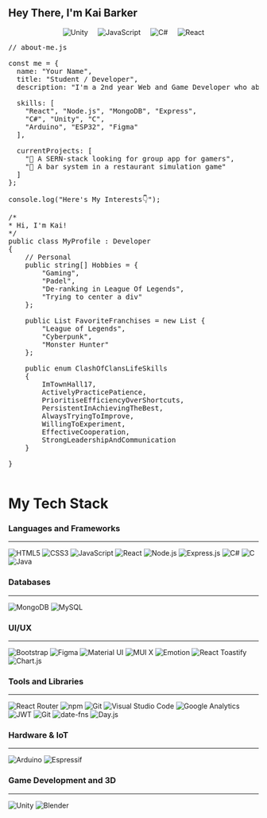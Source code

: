 ## Hey There, I'm Kai Barker
<p align="center">
  <img src="https://img.shields.io/badge/-Unity-000000?style=for-the-badge&logo=unity&logoColor=white" alt="Unity">
  &nbsp;&nbsp;&nbsp;
  <img src="https://img.shields.io/badge/JavaScript-F7DF1E?style=for-the-badge&logo=javascript&logoColor=black" alt="JavaScript">
  &nbsp;&nbsp;&nbsp;
  <img src="https://img.shields.io/badge/C%23-239120?style=for-the-badge&logo=c-sharp&logoColor=white" alt="C#">
  &nbsp;&nbsp;&nbsp;
  <img src="https://img.shields.io/badge/React-20232A?style=for-the-badge&logo=react&logoColor=61DAFB" alt="React">
</p>

<pre>
// about-me.js

const me = {
  name: "Your Name",
  title: "Student / Developer",
  description: "I'm a 2nd year Web and Game Developer who absolutely loves anything code related."

  skills: [
    "React", "Node.js", "MongoDB", "Express",
    "C#", "Unity", "C",
    "Arduino", "ESP32", "Figma"
  ],

  currentProjects: [
    "🚀 A SERN-stack looking for group app for gamers",
    "🤖 A bar system in a restaurant simulation game"
  ]
};

console.log("Here's My Interests👇");
</pre>

<pre>
/*
* Hi, I'm Kai!
*/
public class MyProfile : Developer
{
    // Personal
    public string[] Hobbies = {
        "Gaming", 
        "Padel", 
        "De-ranking in League Of Legends",
        "Trying to center a div"
    };

    public List<string> FavoriteFranchises = new List<string> {
        "League of Legends",
        "Cyberpunk",
        "Monster Hunter"
    };
      
    public enum ClashOfClansLifeSkills
    {
        ImTownHall17,
        ActivelyPracticePatience,
        PrioritiseEfficiencyOverShortcuts,
        PersistentInAchievingTheBest,
        AlwaysTryingToImprove,
        WillingToExperiment,
        EffectiveCooperation,
        StrongLeadershipAndCommunication
    }

}
    </pre>


# My Tech Stack
### Languages and Frameworks
---
![HTML5](https://img.shields.io/badge/HTML5-E34F26?style=for-the-badge&logo=html5&logoColor=white)
![CSS3](https://img.shields.io/badge/CSS-1572B6?style=for-the-badge&logo=css&logoColor=white)
![JavaScript](https://img.shields.io/badge/JavaScript-F7DF1E?style=for-the-badge&logo=javascript&logoColor=black)
![React](https://img.shields.io/badge/React-20232A?style=for-the-badge&logo=react&logoColor=61DAFB)
![Node.js](https://img.shields.io/badge/Node.js-339933?style=for-the-badge&logo=nodedotjs&logoColor=white)
![Express.js](https://img.shields.io/badge/Express.js-000000?style=for-the-badge&logo=express&logoColor=white)
![C#](https://img.shields.io/badge/C%23-239120?style=for-the-badge&logo=c-sharp&logoColor=white)
![C](https://img.shields.io/badge/C-A8B9CC?style=for-the-badge&logo=c&logoColor=white)
![Java](https://img.shields.io/badge/Java-white?style=for-the-badge&logo=openjdk&logoColor=1572B6)


### Databases
---
![MongoDB](https://img.shields.io/badge/MongoDB-47A248?style=for-the-badge&logo=mongodb&logoColor=white)
![MySQL](https://img.shields.io/badge/MySQL-4479A1?style=for-the-badge&logo=mysql&logoColor=white)

### UI/UX
---

![Bootstrap](https://img.shields.io/badge/Bootstrap-563D7C?style=for-the-badge&logo=bootstrap&logoColor=white) 
![Figma](https://img.shields.io/badge/Figma-F24E1E?style=for-the-badge&logo=figma&logoColor=white)
![Material UI](https://img.shields.io/badge/Material%20UI-007FFF?style=for-the-badge&logo=mui&logoColor=white)
![MUI X](https://img.shields.io/badge/MUI%20X-007FFF?style=for-the-badge&logo=mui&logoColor=white)
![Emotion](https://img.shields.io/badge/Emotion-DB7093?style=for-the-badge&logo=emotion&logoColor=white)
![React Toastify](https://img.shields.io/badge/React_Toastify-8758H6?style=for-the-badge&logo=react-toastify&logoColor=white)
![Chart.js](https://img.shields.io/badge/Chart.js-FF6384?style=for-the-badge&logo=chartdotjs&logoColor=white)

### Tools and Libraries
---
![React Router](https://img.shields.io/badge/React_Router-CA4245?style=for-the-badge&logo=react-router&logoColor=white)
![npm](https://img.shields.io/badge/npm-CB3837?style=for-the-badge&logo=npm&logoColor=white)
![Git](https://img.shields.io/badge/Git-E34F26?style=for-the-badge&logo=git&logoColor=white)
![Visual Studio Code](https://img.shields.io/badge/Visual_Studio_Code-007ACC?style=for-the-badge&logo=visual-studio-code&logoColor=white)
![Google Analytics](https://img.shields.io/badge/Google_Analytics-E37400?style=for-the-badge&logo=google-analytics&logoColor=white)
![JWT](https://img.shields.io/badge/JWT-000000?style=for-the-badge&logo=jsonwebtokens&logoColor=white)
![Git](https://img.shields.io/badge/Git-E34F26?style=for-the-badge&logo=git&logoColor=white)
![date-fns](https://img.shields.io/badge/date--fns-6136C6?style=for-the-badge&logo=date-fns&logoColor=white)
![Day.js](https://img.shields.io/badge/Day.js-FF69B4?style=for-the-badge&logo=dayjs&logoColor=white)


### Hardware & IoT
---
![Arduino](https://img.shields.io/badge/Arduino-00979D?style=for-the-badge&logo=arduino&logoColor=white)
![Espressif](https://img.shields.io/badge/Esp-E7352C?style=for-the-badge&logo=espressif&logoColor=white)

### Game Development and 3D
---
![Unity](https://img.shields.io/badge/-Unity-000000?style=for-the-badge&logo=unity&logoColor=white)
![Blender](https://img.shields.io/badge/Blender-E87D0D?style=for-the-badge&logo=blender&logoColor=white)
